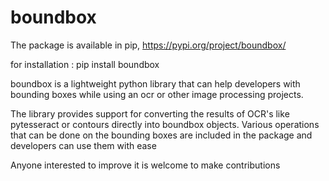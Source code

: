 # boundbox

The package is available in pip, https://pypi.org/project/boundbox/

for installation : pip install boundbox

boundbox is a lightweight python library that can help developers with bounding boxes while using an ocr or other image
processing projects.

The library provides support for converting the results of OCR's like pytesseract or contours directly into
boundbox objects. Various operations that can be done on the bounding boxes are included in the package and
developers can use them with ease

Anyone interested to improve it is welcome to make contributions

